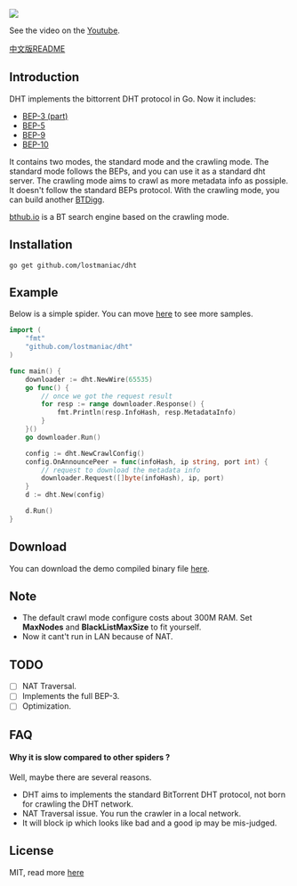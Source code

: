 ![](https://raw.githubusercontent.com/shiyanhui/dht/master/doc/screen-shot.png)

See the video on the [Youtube](https://www.youtube.com/watch?v=AIpeQtw22kc).

[中文版README](https://github.com/lostmaniac/dht/blob/master/README_CN.md)

## Introduction

DHT implements the bittorrent DHT protocol in Go. Now it includes:

- [BEP-3 (part)](http://www.bittorrent.org/beps/bep_0003.html)
- [BEP-5](http://www.bittorrent.org/beps/bep_0005.html)
- [BEP-9](http://www.bittorrent.org/beps/bep_0009.html)
- [BEP-10](http://www.bittorrent.org/beps/bep_0010.html)

It contains two modes, the standard mode and the crawling mode. The standard
mode follows the BEPs, and you can use it as a standard dht server. The crawling
mode aims to crawl as more metadata info as possiple. It doesn't follow the
standard BEPs protocol. With the crawling mode, you can build another [BTDigg](http://btdigg.org/).

[bthub.io](http://bthub.io) is a BT search engine based on the crawling mode.

## Installation

    go get github.com/lostmaniac/dht

## Example

Below is a simple spider. You can move [here](https://github.com/lostmaniac/dht/blob/master/sample)
to see more samples.

```go
import (
    "fmt"
    "github.com/lostmaniac/dht"
)

func main() {
    downloader := dht.NewWire(65535)
    go func() {
        // once we got the request result
        for resp := range downloader.Response() {
            fmt.Println(resp.InfoHash, resp.MetadataInfo)
        }
    }()
    go downloader.Run()

    config := dht.NewCrawlConfig()
    config.OnAnnouncePeer = func(infoHash, ip string, port int) {
        // request to download the metadata info
        downloader.Request([]byte(infoHash), ip, port)
    }
    d := dht.New(config)

    d.Run()
}
```

## Download

You can download the demo compiled binary file [here](https://github.com/lostmaniac/dht/files/407021/spider.zip).

## Note

- The default crawl mode configure costs about 300M RAM. Set **MaxNodes**
  and **BlackListMaxSize** to fit yourself.
- Now it cant't run in LAN because of NAT.

## TODO

- [ ] NAT Traversal.
- [ ] Implements the full BEP-3.
- [ ] Optimization.

## FAQ

#### Why it is slow compared to other spiders ?

Well, maybe there are several reasons.

- DHT aims to implements the standard BitTorrent DHT protocol, not born for crawling the DHT network.
- NAT Traversal issue. You run the crawler in a local network.
- It will block ip which looks like bad and a good ip may be mis-judged.

## License

MIT, read more [here](https://github.com/lostmaniac/dht/blob/master/LICENSE)
